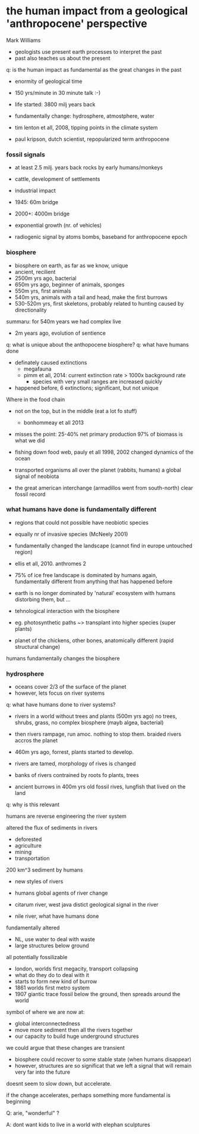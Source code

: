 # the human impact from a geological 'anthropocene' perspective

Mark Williams

- geologists use present earth processes to interpret the past
- past also teaches us about the present

q: is the human impact as fundamental as the great changes in the past

- enormity of geological time
- 150 yrs/minute in 30 minute talk :-)
- life started: 3800 milj years back

- fundamentally change: hydrosphere, atmostphere, water
- tim lenton et all, 2008, tipping points in the climate system

- paul kripson, dutch scientist, repopularized term anthropocene

### fossil signals

- at least 2.5 milj. years back rocks by early humans/monkeys
- cattle, development of settlements
- industrial impact

- 1945: 60m bridge
- 2000+: 4000m bridge
- exponential growth (nr. of vehicles)

- radiogenic signal by atoms bombs, baseband for anthropocene epoch

### biosphere

- biosphere on earth, as far as we know, unique
- ancient, recilient
- 2500m yrs ago, bacterial
- 650m yrs ago, beginner of animals, sponges
- 550m yrs, first animals
- 540m yrs, animals with a tail and head, make the first burrows
- 530-520m yrs, first skeletons, probably related to hunting caused by
  directionality

summaru: for 540m years we had complex live

- 2m years ago, evolution of sentience

q: what is unique about the anthopocene biosphere?
q: what have humans done

- definately caused extinctions
  - megafauna
  - pimm et all, 2014: current extinction rate > 1000x background rate
    - species with very small ranges are increased quickly
- happened before, 6 extinctions; significant, but not unique

Where in the food chain

- not on the top, but in the middle (eat a lot fo stuff)
  - bonhommeay et all 2013

- misses the point: 25-40% net primary production
97% of biomass is what we did

- fishing down food web, pauly et all 1998, 2002
changed dynamics of the ocean

- transported organisms all over the planet (rabbits, humans)
  a global signal of neobiota

- the great american interchange (armadillos went from south-north)
  clear fossil record

### what humans have done is fundamentally different

- regions that could not possible have neobiotic species
- equally nr of invasive species (McNeely 2001)

- fundamentally changed the landscape (cannot find in europe untouched
  region)

- ellis et all, 2010. anthromes 2
- 75% of ice free landscape is dominated by humans
  again, fundamentally different from anything that has happened before

- earth is no longer dominated by 'natural' ecosystem with humans
  distorbing them, but ...

- tehnological interaction with the biosphere

- eg. photosynthetic paths ~> transplant into higher species (super
  plants)

- planet of the chickens, other bones, anatomically different
  (rapid structural change)

humans fundamentally changes the biosphere

### hydrosphere

- oceans cover 2/3 of the surface of the planet
- however, lets focus on river systems

q: what have humans done to river systems?

- rivers in a world without trees and plants (500m yrs ago)
  no trees, shrubs, grass, no complex biosphere (mayb algea, bacterial)

- then rivers rampage, run amoc. nothing to stop them. braided rivers
  accros the planet

- 460m yrs ago, forrest, plants started to develop.

- rivers are tamed, morphology of rives is changed

- banks of rivers contrained by roots fo plants, trees

- ancient burrows in 400m yrs old fossil rives, lungfish that lived on
  the land

q: why is this relevant

humans are reverse engineering the river system

altered the flux of sediments in rivers

- deforested
- agriculture
- mining
- transportation

200 km^3 sediment by humans

- new styles of rivers
- humans global agents of river change

- citarum river, west java
  distict geological signal in the river

- nile river, what have humans done

fundamentally altered

- NL, use water to deal with waste
- large structures below ground

all potentially fossilizable

- london, worlds first megacity, transport collapsing
- what do they do to deal with it
- starts to form new kind of burrow
- 1861 worlds first metro system
- 1907 giantic trace fossil below the ground, then spreads around the
  world

symbol of where we are now at:

- global interconnectedness
- move more sediment then all the rivers together
- our capacity to build huge underground structures

we could argue that these changes are transient

- biosphere could recover to some stable state (when humans disappear)
- however, structures are so significat that we left a signal that will
  remain very far into the future

doesnt seem to slow down, but accelerate.

if the change accelerates, perhaps something more fundamental is beginning

Q: arie, "wonderful" ?

A: dont want kids to live in a world with elephan sculptures

